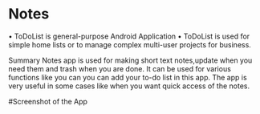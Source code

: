 # Notes
•	ToDoList is general-purpose Android Application
•	ToDoList is used for simple home lists or to manage complex multi-user projects for business.

Summary
Notes app is used for making short text notes,update when you need them and trash when you are done. 
It can be used for various functions like you can you can add your to-do list in this app. 
The app is very useful in some cases like when you want quick access of the notes.

#Screenshot of the App
